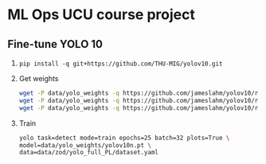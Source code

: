 # ML Ops UCU course project

## Fine-tune YOLO 10

1. `pip install -q git+https://github.com/THU-MIG/yolov10.git`
2. Get weights

   ```bash
   wget -P data/yolo_weights -q https://github.com/jameslahm/yolov10/releases/download/v1.0/yolov10n.pt &&
   wget -P data/yolo_weights -q https://github.com/jameslahm/yolov10/releases/download/v1.0/yolov10s.pt &&
   wget -P data/yolo_weights -q https://github.com/jameslahm/yolov10/releases/download/v1.0/yolov10m.pt
   ```

3. Train

   ```bash
   yolo task=detect mode=train epochs=25 batch=32 plots=True \
   model=data/yolo_weights/yolov10n.pt \
   data=data/zod/yolo_full_PL/dataset.yaml
   ```
